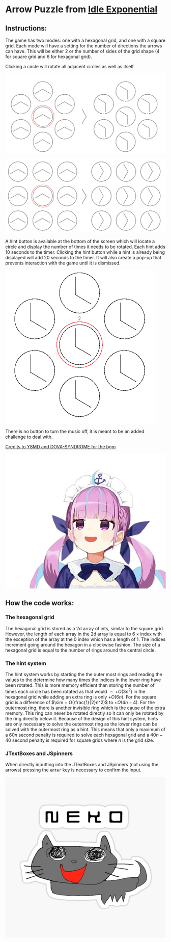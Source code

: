 # Arrow Puzzle from [Idle Exponential](https://conicgames.github.io/exponentialidle/)

## Instructions:

The game has two modes: one with a hexagonal grid, and one with a square grid.
Each mode will have a setting for the number of directions the arrows can have. This will be either 2 or the number of sides of the grid shape (4 for square grid and 6 for hexagonal grid).

Clicking a circle will rotate all adjacent circles as well as itself

![All 6 adjacent circles that share an edge on the hexagonal grid are rotated along with the circle clicked](HexAdjacent.PNG)

![All 8 adjacent circles on the square grid are rotated along with the circle clicked](SquareAdjacent.PNG)

A hint button is available at the bottom of the screen which will locate a circle and display the number of times it needs to be rotated.
Each hint adds 10 seconds to the timer.
Clicking the hint button while a hint is already being displayed will add 20 seconds to the timer. It will also create a pop-up that prevents interaction with the game until it is dismissed.

![7 circles in a hex grid are in the 8:00 position with a hint above the central circle displaying the number 2](Hint.PNG)

There is no button to turn the music off, it is meant to be an added challenge to deal with.

[Credits to Y8MD and DOVA-SYNDROME for the bgm](https://www.youtube.com/watch?v=bNBEgmsEXII)

![baqua](baqua.jpg)

## How the code works:

### The hexagonal grid

The hexagonal grid is stored as a 2d array of ints, similar to the square grid.
However, the length of each array in the 2d array is equal to $6 \times \text{index}$ with the exception of the array at the 0 index which has a length of 1.
The indices increment going around the hexagon in a clockwise fashion.
The size of a hexagonal grid is equal to the number of rings around the central circle. 

### The hint system

The hint system works by starting the the outer most rings and reading the values to the determine how many times the indices in the lower ring have been rotated. This is more memory efficient than storing the number of times each circle has been rotated as that would $\sim + O(3n^2)$ in the hexagonal grid while adding an extra ring is only $+ O(6n)$. For the square grid is a difference of $\sim + O(\frac{1}{2}n^2)$ to $+ O(4n - 4)$.
For the outermost ring, there is another invisible ring which is the cause of the extra memory. This ring can never be rotated directly so it can only be rotated by the ring directly below it.
Because of the design of this hint system, hints are only necessary to solve the outermost ring as the lower rings can be solved with the outermost ring as a hint. This means that only a maximum of a $60n$ second penalty is required to solve each hexagonal grid and a $40n - 40$ second penalty is required for square grids where $n$ is the grid size.

### JTextBoxes and JSpinners

When directly inputting into the JTextBoxes and JSpinners (not using the arrows) pressing the `enter` key is necessary to confirm the input.

![Neko](neko.jpg)
